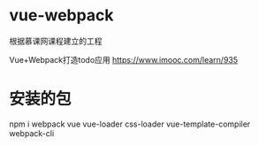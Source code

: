 # vue-webpack
根据慕课网课程建立的工程

Vue+Webpack打造todo应用
https://www.imooc.com/learn/935

# 安装的包
npm i webpack vue vue-loader css-loader vue-template-compiler webpack-cli